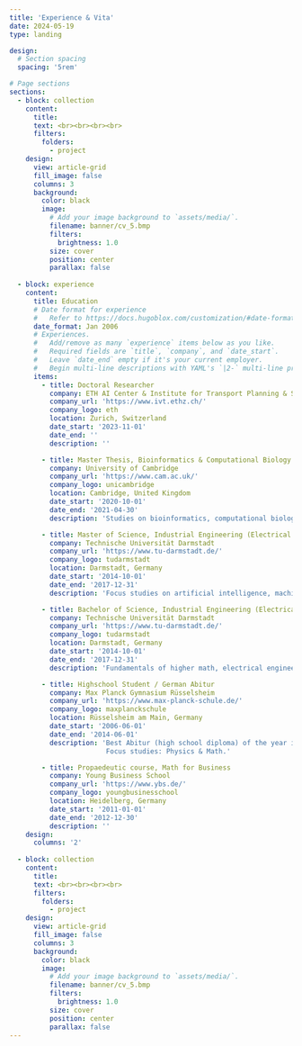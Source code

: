 ```yaml
---
title: 'Experience & Vita'
date: 2024-05-19
type: landing

design:
  # Section spacing
  spacing: '5rem'

# Page sections
sections:
  - block: collection
    content:
      title:  
      text: <br><br><br><br>
      filters:
        folders:
          - project
    design:
      view: article-grid
      fill_image: false
      columns: 3
      background:
        color: black
        image:
          # Add your image background to `assets/media/`.
          filename: banner/cv_5.bmp
          filters:
            brightness: 1.0
          size: cover
          position: center
          parallax: false
          
  - block: experience
    content:
      title: Education
      # Date format for experience
      #   Refer to https://docs.hugoblox.com/customization/#date-format
      date_format: Jan 2006
      # Experiences.
      #   Add/remove as many `experience` items below as you like.
      #   Required fields are `title`, `company`, and `date_start`.
      #   Leave `date_end` empty if it's your current employer.
      #   Begin multi-line descriptions with YAML's `|2-` multi-line prefix.
      items:
        - title: Doctoral Researcher
          company: ETH AI Center & Institute for Transport Planning & Systems, ETH Zurich
          company_url: 'https://www.ivt.ethz.ch/'
          company_logo: eth
          location: Zurich, Switzerland
          date_start: '2023-11-01'
          date_end: ''
          description: ''

        - title: Master Thesis, Bioinformatics & Computational Biology
          company: University of Cambridge
          company_url: 'https://www.cam.ac.uk/'
          company_logo: unicambridge
          location: Cambridge, United Kingdom
          date_start: '2020-10-01'
          date_end: '2021-04-30'
          description: 'Studies on bioinformatics, computational biology, transposon research, machine learning.'

        - title: Master of Science, Industrial Engineering (Electrical Engineering, IT & Finance)
          company: Technische Universität Darmstadt
          company_url: 'https://www.tu-darmstadt.de/'
          company_logo: tudarmstadt
          location: Darmstadt, Germany
          date_start: '2014-10-01'
          date_end: '2017-12-31'
          description: 'Focus studies on artificial intelligence, machine learning, scientometrics, natural lanugage processing, advanced control theory, econometrics.'

        - title: Bachelor of Science, Industrial Engineering (Electrical Engineering, IT & Finance)
          company: Technische Universität Darmstadt
          company_url: 'https://www.tu-darmstadt.de/'
          company_logo: tudarmstadt
          location: Darmstadt, Germany
          date_start: '2014-10-01'
          date_end: '2017-12-31'
          description: 'Fundamentals of higher math, electrical engineering, control theory, system dynamics, corporate finance, economics, statistics.'

        - title: Highschool Student / German Abitur
          company: Max Planck Gymnasium Rüsselsheim
          company_url: 'https://www.max-planck-schule.de/'
          company_logo: maxplanckschule
          location: Rüsselsheim am Main, Germany
          date_start: '2006-06-01'
          date_end: '2014-06-01'
          description: 'Best Abitur (high school diploma) of the year in school, and best exam in physics examination of the year in Hessen.
                        Focus studies: Physics & Math.'

        - title: Propaedeutic course, Math for Business
          company: Young Business School
          company_url: 'https://www.ybs.de/'
          company_logo: youngbusinesschool
          location: Heidelberg, Germany
          date_start: '2011-01-01'
          date_end: '2012-12-30'
          description: ''
    design:
      columns: '2'
      
  - block: collection
    content:
      title:  
      text: <br><br><br><br>
      filters:
        folders:
          - project
    design:
      view: article-grid
      fill_image: false
      columns: 3
      background:
        color: black
        image:
          # Add your image background to `assets/media/`.
          filename: banner/cv_5.bmp
          filters:
            brightness: 1.0
          size: cover
          position: center
          parallax: false
---
```

